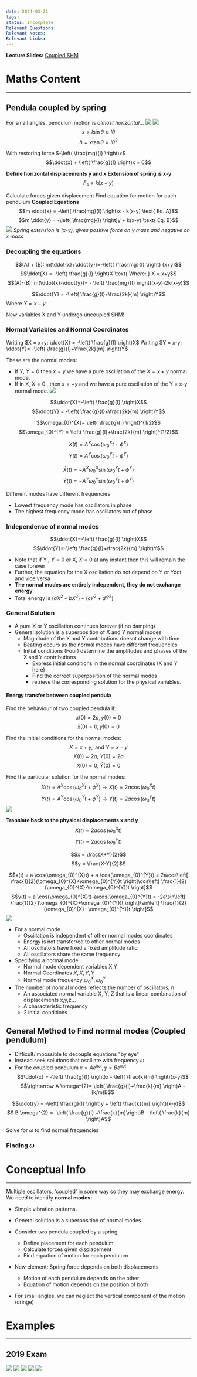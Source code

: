 ```yaml
---
date: 2024-03-21
tags: 
status: Incomplete
Relevant Questions: 
Relevant Notes: 
Relevant Links:
---
```

**Lecture Slides:**
[Coupled SHM](Attachments/PHYS2010%20Week%204%20Coupled%20SHM.pdf)

# Maths Content
---

## Pendula coupled by spring
For small angles, pendulum motion is *almost horizontal*...
![](Attachments/Pasted%20image%2020240709203846.png)
![](Attachments/Pasted%20image%2020240709204211.png)
$$x = l\sin \theta \approx l \theta$$
$$h = x\tan \theta \approx l \theta^2$$

With restoring force $-\left( \frac{mg}{l} \right)x$
$$\ddot{x} + \left( \frac{g}{l} \right)x = 0$$


**Define horizontal displacements y and x**
**Extension of spring is x-y**
$$F_{s} = k(x-y)$$


Calculate forces given displacement
Find equation for motion for each pendulum **Coupled Equations**
$$m \ddot{x} = -\left( \frac{mg}{l} \right)x - k(x-y) \text{ Eq. A}$$
$$m \ddot{y} = -\left( \frac{mg}{l} \right)y + k(x-y) \text{ Eq. B}$$
![](Attachments/Pasted%20image%2020240709205713.png)
*Spring extension is (x-y), gives positive force on y mass and negative on x mass*

### Decoupling the equations
$$(A) + (B): m(\ddot{x}+\ddot{y})=-\left( \frac{mg}{l} \right) (x+y)$$
$$\ddot{X} = -\left( \frac{g}{l} \right)X \text{ Where: } X = x+y$$
$$(A)-(B): m(\ddot{x}-\ddot{y})= - \left( \frac{mg}{l} \right)(x-y)-2k(x-y)$$

$$\ddot{Y} = -\left( \frac{g}{l}+\frac{2k}{m} \right)Y$$
$\text{ Where } Y = x-y$

New variables X and Y undergo uncoupled SHM!

### Normal Variables and Normal Coordinates
Writing $X = x+y: \ddot{X} = -\left( \frac{g}{l} \right)X$
Writing $Y = x-y: \ddot{Y}= -\left( \frac{g}{l}+\frac{2k}{m} \right)Y$

These are the normal modes:
- If Y, $\dot{Y}=0$ then $x=y$ we have a pure oscillation of the $X = x+y$ normal mode.
- If in X, $\dot{X}=0$ , then $x = -y$ and we have a pure oscillation of the Y = x-y normal mode.
![](Attachments/Pasted%20image%2020240709213504.png)

$$\ddot{X}=-\left( \frac{g}{l} \right)X$$
$$\ddot{Y} = -\left( \frac{g}{l}+\frac{2k}{m} \right)Y$$

$$\omega_{0}^{X}= \left( \frac{g}{l} \right)^{1/2}$$
$$\omega_{0}^{Y} = \left( \frac{g}{l}+\frac{2k}{m} \right)^{1/2}$$

$$X(t) = A^{X}\cos(\omega_{0}^{X}t + \phi^{X})$$
$$Y(t) = A^{Y}\cos(\omega_{0}^{Y}t+\phi^{Y})$$

$$\dot{X}(t) = -A^{X}\omega_{0}^{X} \sin(\omega_{0}^{X}t+\phi^{X})$$
$$\dot{Y}(t) = -A^{Y}\omega^{Y}_{0} \sin(\omega_{0}^{Y}t+\phi^{Y})$$

Different modes have different frequencies
- Lowest frequency mode has oscillators in phase
- The highest frequency mode has oscillators out of phase

### Independence of normal modes
$$\ddot{X}=-\left( \frac{g}{l} \right)X$$
$$\ddot{Y}=-\left( \frac{g}{l}+\frac{2k}{m} \right)Y$$
- Note that if Y , $\dot{Y}=0$ or X, $\dot{X}=0$ at any instant then this will remain the case forever
- Further, the equation for the X oscillation do not depend on Y or Ydot and vice versa
- **The normal modes are entirely independent, they do not exchange energy**
- Total energy is $(aX^2+b\dot{X}^{2})+(cY^{2}+d \dot{Y} ^{2})$


### General Solution
- A pure X or Y oscillation continues forever (if no damping)
- General solution is a superposition of X and Y normal modes
	- Magnitude of the X and Y contributions doesnt change with time
	- Beating occurs as the normal modes have different frequencies
	- Initial conditions (Four) determine the amplitudes and phases of the X and Y contributions
		- Express initial conditions in the normal coordinates (X and Y here)
		- Find the correct superposition of the normal modes
		- retrieve the corresponding solution for the physical variables.

#### Energy transfer between coupled pendula
Find the behaviour of two coupled pendula if:
$$x(0) = 2a, y(0) = 0$$
$$\dot{x}(0) = 0, \dot{y}(0) = 0$$

Find the initial conditions for the normal modes:
$$X = x+y, \text{ and } Y=x-y$$
$$X(0)=2a \text{, } Y(0)=2a$$
$$\dot{X}(0)=0 \text{, }\dot{Y}(0)=0$$

Find the particular solution for the normal modes:
$$X(t) = A^{X}\cos(\omega_{0}^{X}t+\phi^{X}) \rightarrow X(t) = 2a \cos(\omega_{0}^{X}t)$$
$$Y(t) = A^{Y}\cos(\omega_{0}^{Y}t+\phi^{Y}) \rightarrow Y(t) = 2a \cos(\omega_{0}^{Y}t)$$
![](Attachments/Pasted%20image%2020240709231113.png)

**Translate back to the physical displacements x and y**
$$X(t) = 2a \cos(\omega_{0}^{X}t)$$
$$Y(t) = 2a \cos (\omega_{0}^{Y}t)$$

$$x = \frac{X+Y}{2}$$
$$y = \frac{X-Y}{2}$$

$$x(t) = a \cos(\omega_{0}^{X}t) + a \cos(\omega_{0}^{Y}t) = 2a\cos\left[ \frac{1}{2}(\omega_{0}^{X}+\omega_{0}^{Y})t \right]\cos\left[ \frac{1}{2}(\omega_{0}^{X}-\omega_{0}^{Y})t \right]$$
$$y(t) = a \cos(\omega_{0}^{X}t)-a\cos(\omega_{0}^{Y}t) = -2a\sin\left[ \frac{1}{2} (\omega_{0}^{X}+\omega_{0}^{Y})t \right]\sin\left[ \frac{1}{2}(\omega_{0}^{X}- \omega_{0}^{Y})t \right]$$
![](Attachments/Pasted%20image%2020240709232302.png)

- For a normal mode
	- Oscillation is independent of other normal modes coordinates
	- Energy is not transferred to other normal modes
	- All oscillators have fixed a fixed amplitude ratio
	- All oscillators share the same frequency
- Specifying a normal mode
	- Normal mode dependent variables X,Y
	- Normal Coordinates $X, \dot{X}, Y, \dot{Y}$
	- Normal mode frequency $\omega_{0}^{X}, \omega_{0}^{Y}$
- The number of normal modes reflects the number of oscillators, n
	- An associated normal variable X, Y, Z that is a linear combination of displacements x,y,z...
	- A characteristic frequency
	- 2 initial conditions

## General Method to Find normal modes (Coupled pendulum)
- Difficult/impossible to decouple equations "by eye"
- Instead seek solutions that oscillate with frequency $\omega$
- For the coupled pendulum $x = Ae^{i \omega t}, y=Be^{i \omega t}$
$$\ddot{x} = -\left( \frac{g}{l} \right)x - \left( \frac{k}{m} \right)(x-y)$$
$$\rightarrow A \omega^{2}= \left( \frac{g}{l}+\frac{k}{m} \right)A - (k/m)B$$

$$\ddot{y} = -\left( \frac{g}{l} \right)y + \left( \frac{k}{m} \right)(x-y)$$
$$ B \omega^{2} = -\left( \frac{g}{l} +\frac{k}{m}\right)B - \left( \frac{k}{m} \right)A$$

Solve for $\omega$ to find normal frequencies

### Finding $\omega$




# Conceptual Info
---

Multiple oscillators, 'coupled' in some way so they may exchange energy.
We need to identify **normal modes:**
- Simple vibration patterns.
- General solution is a superposition of normal modes.

- Consider two pendula coupled by a spring
	- Define placement for each pendulum
	- Calculate forces given displacement
	- Find equation of motion for each pendulum
- New element: Spring force depends on both displacements
	- Motion of each pendulum depends on the other
	- Equation of motion depends on the position of both
- For small angles, we can neglect the vertical component of the motion (cringe)



# Examples
---
## 2019 Exam
![](Attachments/Pasted%20image%2020240325212708.png)
![](Attachments/Pasted%20image%2020240325212728.png)
![](Attachments/Pasted%20image%2020240325212745.png)
![](Attachments/Pasted%20image%2020240325212826.png)
![](Attachments/Pasted%20image%2020240325212837.png)
